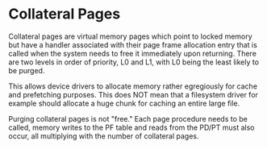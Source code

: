 # Collateral Pages

Collateral pages are virtual memory pages which point to locked memory but have a handler associated with their page frame allocation entry that is called when the system needs to free it immediately upon returning. There are two levels in order of priority, L0 and L1, with L0 being the least likely to be purged.

This allows device drivers to allocate memory rather egregiously for cache and prefetching purposes. This does NOT mean that a filesystem driver for example should allocate a huge chunk for caching an entire large file.

Purging collateral pages is not "free." Each page procedure needs to be called, memory writes to the PF table and reads from the PD/PT must also occur, all multiplying with the number of collateral pages.
